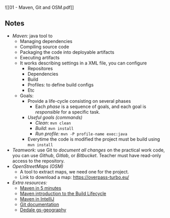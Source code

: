 ![[01 - Maven, Git and OSM.pdf]]

## Notes
- *Maven:* java tool to
	- Managing dependencies
	- Compiling source code
	- Packaging the code into deployable artifacts
	- Executing artifacts
	- It works describing settings in a XML file, you can configure
		- Repositores
		- Dependencies
		- Build
		- Profiles: to define build configs
		- Etc
	- Goals:
		- Provide a life-cycle consisting on several phases
			- Each *phase* is a sequence of goals, and each goal is *responsible* for a specific task.
		- *Useful goals (commands)*
			- *Clean*: `mvn clean`
			- *Build*: `mvn install`
			- *Run profile:*  `mvn -P profile-name exec:java`
		- Everytime the code is modified the project must be build using `mvn install`
- *Teamwork:* use Git to *document all changes* on the practical work code, you can use *Github*, *Gitlab*, or *Bitbucket*. Teacher must have read-only access to the repository.
- *OpenStreetMaps (OSM)*
	- A tool to extract maps, we need one for the project.
	- Link to download a map: https://overpass-turbo.eu/
- *Extra resources:*
	-  [Maven in 5 minutes](https://maven.apache.org/guides/getting-started/maven-in-five-minutes.html)
	- [Maven introduction to the Build Lifecycle](https://maven.apache.org/guides/introduction/introduction-to-the-lifecycle.html#Built-in_Lifecycle_Bindings)
	- [Maven in IntelliJ](https://jetbrains.com/help/idea/maven-support.html)
	- [Git documentation](https://git-scm.com/docs)
	- [Dedale gs-geography](https://dedale.gitlab.io/page/sisterprojects/gs-geography/)
